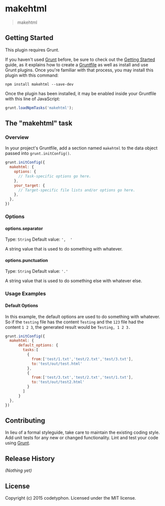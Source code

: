 # makehtml

> makehtml

## Getting Started
This plugin requires Grunt.

If you haven't used [Grunt](http://gruntjs.com/) before, be sure to check out the [Getting Started](http://gruntjs.com/getting-started) guide, as it explains how to create a [Gruntfile](http://gruntjs.com/sample-gruntfile) as well as install and use Grunt plugins. Once you're familiar with that process, you may install this plugin with this command:

```shell
npm install makehtml --save-dev
```

Once the plugin has been installed, it may be enabled inside your Gruntfile with this line of JavaScript:

```js
grunt.loadNpmTasks('makehtml');
```

## The "makehtml" task

### Overview
In your project's Gruntfile, add a section named `makehtml` to the data object passed into `grunt.initConfig()`.

```js
grunt.initConfig({
  makehtml: {
    options: {
      // Task-specific options go here.
    },
    your_target: {
      // Target-specific file lists and/or options go here.
    },
  },
})
```

### Options

#### options.separator
Type: `String`
Default value: `',  '`

A string value that is used to do something with whatever.

#### options.punctuation
Type: `String`
Default value: `'.'`

A string value that is used to do something else with whatever else.

### Usage Examples

#### Default Options
In this example, the default options are used to do something with whatever. So if the `testing` file has the content `Testing` and the `123` file had the content `1 2 3`, the generated result would be `Testing, 1 2 3.`

```js
grunt.initConfig({
  makehtml: {
      default_options: {
        tasks:[
          {
            from:['test/1.txt','test/2.txt','test/3.txt'],
            to:'test/out/test.html'
          },
          {
            from:['test/3.txt','test/2.txt','test/1.txt'],
            to:'test/out/test2.html'
          }
        ]
      }
  },
})
```

## Contributing
In lieu of a formal styleguide, take care to maintain the existing coding style. Add unit tests for any new or changed functionality. Lint and test your code using [Grunt](http://gruntjs.com/).

## Release History
_(Nothing yet)_

## License
Copyright (c) 2015 codetyphon. Licensed under the MIT license.
